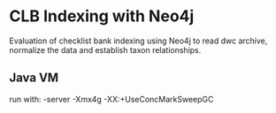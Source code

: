 # CLB Indexing with Neo4j
Evaluation of checklist bank indexing using Neo4j to read dwc archive, normalize the data and establish taxon relationships.


## Java VM
run with: -server -Xmx4g -XX:+UseConcMarkSweepGC

